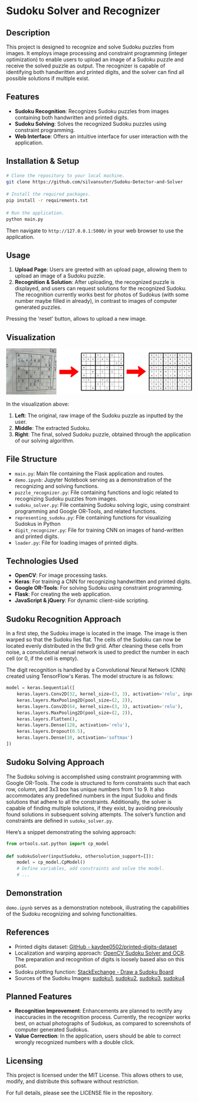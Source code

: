 # Sudoku Solver and Recognizer

## Description
This project is designed to recognize and solve Sudoku puzzles from images. It employs image processing and constraint programming (integer optimization) to enable users to upload an image of a Sudoku puzzle and receive the solved puzzle as output. The recognizer is capable of identifying both handwritten and printed digits, and the solver can find all possible solutions if multiple exist.

## Features
- **Sudoku Recognition**: Recognizes Sudoku puzzles from images containing both handwritten and printed digits.
- **Sudoku Solving**: Solves the recognized Sudoku puzzles using constraint programming.
- **Web Interface**: Offers an intuitive interface for user interaction with the application.

## Installation & Setup
```sh
# Clone the repository to your local machine.
git clone https://github.com/silvansuter/Sudoku-Detector-and-Solver

# Install the required packages.
pip install -r requirements.txt

# Run the application.
python main.py
```
Then navigate to `http://127.0.0.1:5000/` in your web browser to use the application.

## Usage
1. **Upload Page**: Users are greeted with an upload page, allowing them to upload an image of a Sudoku puzzle.
2. **Recognition & Solution**: After uploading, the recognized puzzle is displayed, and users can request solutions for the recognized Sudoku. The recognition currently works best for photos of Sudokus (with some number maybe filled in already), in contrast to images of computer generated puzzles.

Pressing the 'reset' button, allows to upload a new image.

## Visualization
![Description of Image](readme_assets/extraction_and_solving_process.png)

In the visualization above:
1. **Left**: The original, raw image of the Sudoku puzzle as inputted by the user.
2. **Middle**: The extracted Sudoku.
3. **Right**: The final, solved Sudoku puzzle, obtained through the application of our solving algorithm.

## File Structure
- `main.py`: Main file containing the Flask application and routes.
- `demo.ipynb`: Jupyter Notebook serving as a demonstration of the recognizing and solving functions.
- `puzzle_recognizer.py`: File containing functions and logic related to recognizing Sudoku puzzles from images.
- `sudoku_solver.py`: File containing Sudoku solving logic, using constraint programming and Google OR-Tools, and related functions.
- `representing_sudoku.py`: File containing functions for visualizing Sudokus in Python
- `digit_recognizer.py`: File for training CNN on images of hand-written and printed digits.
- `loader.py`: File for loading images of printed digits.

## Technologies Used
- **OpenCV**: For image processing tasks.
- **Keras**: For training a CNN for recognizing handwritten and printed digits.
- **Google OR-Tools**: For solving Sudoku using constraint programming.
- **Flask**: For creating the web application.
- **JavaScript & jQuery**: For dynamic client-side scripting.

## Sudoku Recognition Approach
In a first step, the Sudoku image is located in the image. The image is then warped so that the Sudoku lies flat. The cells of the Sudoku can now be located evenly distributed in the 9x9 grid. After cleaning these cells from noise, a convolutional nerual network is used to predict the number in each cell (or 0, if the cell is empty).

The digit recognition is handled by a Convolutional Neural Network (CNN) created using TensorFlow's Keras. The model structure is as follows:
```python
model = keras.Sequential([
    keras.layers.Conv2D(32, kernel_size=(3, 3), activation='relu', input_shape=(28, 28, 1)),
    keras.layers.MaxPooling2D(pool_size=(2, 2)),
    keras.layers.Conv2D(64, kernel_size=(3, 3), activation='relu'),
    keras.layers.MaxPooling2D(pool_size=(2, 2)),
    keras.layers.Flatten(),
    keras.layers.Dense(128, activation='relu'),
    keras.layers.Dropout(0.5),
    keras.layers.Dense(10, activation='softmax')
])
```

## Sudoku Solving Approach
The Sudoku solving is accomplished using constraint programming with Google OR-Tools. The code is structured to form constraints such that each row, column, and 3x3 box has unique numbers from 1 to 9. It also accommodates any predefined numbers in the input Sudoku and finds solutions that adhere to all the constraints. Additionally, the solver is capable of finding multiple solutions, if they exist, by avoiding previously found solutions in subsequent solving attempts. The solver’s function and constraints are defined in `sudoku_solver.py`.

Here’s a snippet demonstrating the solving approach:
```python
from ortools.sat.python import cp_model

def sudokuSolver(inputSudoku, othersolution_support=[]):
    model = cp_model.CpModel()
    # Define variables, add constraints and solve the model.
    # ...
```

## Demonstration
`demo.ipynb` serves as a demonstration notebook, illustrating the capabilities of the Sudoku recognizing and solving functionalities.

## References
- Printed digits dataset: [GitHub - kaydee0502/printed-digits-dataset](https://github.com/kaydee0502/printed-digits-dataset)
- Localization and warping approach: [OpenCV Sudoku Solver and OCR](https://pyimagesearch.com/2020/08/10/opencv-sudoku-solver-and-ocr/). The preparation and recognition of digits is loosely based also on this post.
- Sudoku plotting function: [StackExchange - Draw a Sudoku Board](https://codegolf.stackexchange.com/questions/126930/draw-a-sudoku-board-using-line-drawing-characters)
- Sources of the Sudoku Images: [sudoku1](https://raetsel.ch/raetseluebersicht/sudoku/), [sudoku2](), [sudoku3](https://en.wikipedia.org/wiki/Sudoku_solving_algorithms#/media/File:Sudoku_Puzzle_by_L2G-20050714_standardized_layout.svg), [sudoku4](https://f-puzzles.com)

## Planned Features
- **Recognition Improvement**: Enhancements are planned to rectify any inaccuracies in the recognition process. Currently, the recognizer works best, on actual photographs of Sudokus, as compared to screenshots of computer generated Sudokus.
- **Value Correction**: In the application, users should be able to correct wrongly recognized numbers with a double click.

## Licensing
This project is licensed under the MIT License. This allows others to use, modify, and distribute this software without restriction.

For full details, please see the LICENSE file in the repository.
